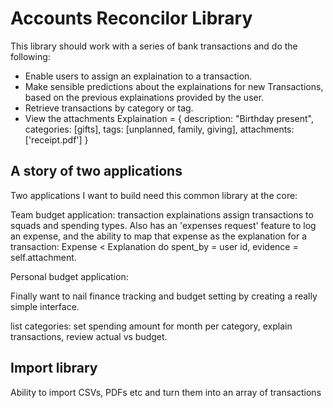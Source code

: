 Accounts Reconcilor Library
===========================

This library should work with a series of bank transactions and do the following:

  * Enable users to assign an explaination to a transaction.
  * Make sensible predictions about the explainations for new Transactions, based on the previous explainations provided by the user.
  * Retrieve transactions by category or tag.
  * View the attachments
Explaination = {
  description: "Birthday present",
  categories: [gifts],
  tags: [unplanned, family, giving],
  attachments: ['receipt.pdf']
}

A story of two applications
---------------------------
Two applications I want to build need this common library at the core:

Team budget application:
  transaction explainations assign transactions to squads and spending types. Also has an 'expenses request' feature to log an expense, and the ability to map that expense as the explanation for a transaction:
    Expense < Explanation do
      spent_by = user id,
      evidence = self.attachment.
  
Personal budget application:

Finally want to nail finance tracking and budget setting by creating a really simple interface. 

list categories: set spending amount for month per category, explain transactions, review actual vs budget.


Import library
--------------

Ability to import CSVs, PDFs etc and turn them into an array of transactions
